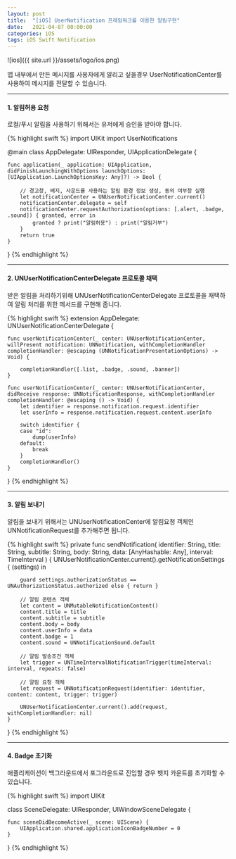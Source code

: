 ```yaml
---
layout: post
title:  "[iOS] UserNotification 프레임워크를 이용한 알림구현"
date:   2021-04-07 00:00:00
categories: iOS
tags: iOS Swift Notification
---
```


![ios]({{ site.url }}/assets/logo/ios.png)

앱 내부에서 만든 메시지를 사용자에게 알리고 싶을경우 
UserNotificationCenter를 사용하여 메시지를 전달할 수 있습니다.

***

#### 1. 알림허용 요청

로컬/푸시 알림을 사용하기 위해서는 유저에게 승인을 받아야 합니다.

{% highlight swift %}
import UIKit
import UserNotifications

@main
class AppDelegate: UIResponder, UIApplicationDelegate {

    func application(_ application: UIApplication, didFinishLaunchingWithOptions launchOptions: [UIApplication.LaunchOptionsKey: Any]?) -> Bool {
        
        // 경고창, 배지, 사운드를 사용하는 알림 환경 정보 생성, 동의 여부창 실행
        let notificationCenter = UNUserNotificationCenter.current()
        notificationCenter.delegate = self
        notificationCenter.requestAuthorization(options: [.alert, .badge, .sound]) { granted, error in
            granted ? print("알림허용") : print("알림거부")
        }
        return true
    }
}
{% endhighlight %}
***

#### 2. UNUserNotificationCenterDelegate 프로토콜 채택

받은 알림을 처리하기위해 UNUserNotificationCenterDelegate 프로토콜을 채택하여
알림 처리를 위한 메서드를 구현해 줍니다.

{% highlight swift %}
extension AppDelegate: UNUserNotificationCenterDelegate {

    func userNotificationCenter(_ center: UNUserNotificationCenter, willPresent notification: UNNotification, withCompletionHandler completionHandler: @escaping (UNNotificationPresentationOptions) -> Void) {
        
        completionHandler([.list, .badge, .sound, .banner])
    }
    
    func userNotificationCenter(_ center: UNUserNotificationCenter, didReceive response: UNNotificationResponse, withCompletionHandler completionHandler: @escaping () -> Void) {
        let identifier = response.notification.request.identifier
        let userInfo = response.notification.request.content.userInfo
        
        switch identifier {
        case "id":
            dump(userInfo)
        default:
            break
        }
        completionHandler()
    }
}
{% endhighlight %}

***

#### 3. 알림 보내기

알림을 보내기 위해서는
UNUserNotificationCenter에 알림요청 객체인 UNNotificationRequest를 추가해주면 됩니다.

{% highlight swift %}
private func sendNotification(
    identifier: String,
    title: String,
    subtitle: String,
    body: String,
    data: [AnyHashable: Any],
    interval: TimeInterval
) {
    UNUserNotificationCenter.current().getNotificationSettings { (settings) in
        
        guard settings.authorizationStatus == UNAuthorizationStatus.authorized else { return }

        // 알림 콘텐츠 객체
        let content = UNMutableNotificationContent()
        content.title = title
        content.subtitle = subtitle
        content.body = body
        content.userInfo = data
        content.badge = 1
        content.sound = UNNotificationSound.default

        // 알림 발송조건 객체
        let trigger = UNTimeIntervalNotificationTrigger(timeInterval: interval, repeats: false)

        // 알림 요청 객체
        let request = UNNotificationRequest(identifier: identifier, content: content, trigger: trigger)

        UNUserNotificationCenter.current().add(request, withCompletionHandler: nil)
    }
}
{% endhighlight %}

***

#### 4. Badge 초기화

애플리케이션이 백그라운드에서 포그라운드로 진입할 경우 뱃지 카운트를 초기화할 수 있습니다.

{% highlight swift %}
import UIKit

class SceneDelegate: UIResponder, UIWindowSceneDelegate {

    func sceneDidBecomeActive(_ scene: UIScene) {
        UIApplication.shared.applicationIconBadgeNumber = 0
    }
}
{% endhighlight %}